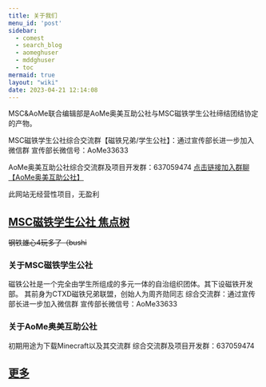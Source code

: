 ```yaml
---
title: 关于我们
menu_id: 'post'
sidebar:
  - comest
  - search_blog
  - aomeghuser
  - mddghuser
  - toc
mermaid: true
layout: "wiki"
date: 2023-04-21 12:14:08
---
```

MSC&AoMe联合编辑部是AoMe奥美互助公社与MSC磁铁学生公社缔结团结协定的产物。

MSC磁铁学生公社综合交流群【磁铁兄弟/学生公社】：通过宣传部长进一步加入微信群
宣传部长微信号：AoMe33633

AoMe奥美互助公社综合交流群及项目开发群：637059474 
[点击链接加入群聊【AoMe奥美互助公社】](https://qm.qq.com/cgi-bin/qm/qr?k=shjQh0mRBRidgHsq-PVamzyLEDBKaeSj&jump_from=webapi&authKey=YL3iDXkmH6nQhIVgpA0JxiNR3aK5RzjqUfzQPPcA/Uikz500YgRmMYK7eKW8xIO+)

此网站无经营性项目，无盈利 
## [MSC磁铁学生公社 焦点树](focus)
~~钢铁雄心4玩多了（bushi~~
### 关于MSC磁铁学生公社
磁铁公社是一个完全由学生所组成的多元一体的自治组织团体。其下设磁铁开发部。
其前身为CTXD磁铁兄弟联盟，创始人为周齐勋同志
综合交流群：通过宣传部长进一步加入微信群
宣传部长微信号：AoMe33633

### 关于AoMe奥美互助公社
初期用途为下载Minecraft以及其交流群
综合交流群及项目开发群：637059474 

## [更多](https://mscmdd.github.io/document/about/)